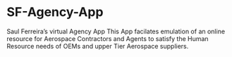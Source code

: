 # SF-Agency-App
Saul Ferreira’s virtual Agency App
This App facilates emulation of an online resource for Aerospace Contractors and Agents to satisfy the Human Resource needs of OEMs and upper Tier Aerospace suppliers.
